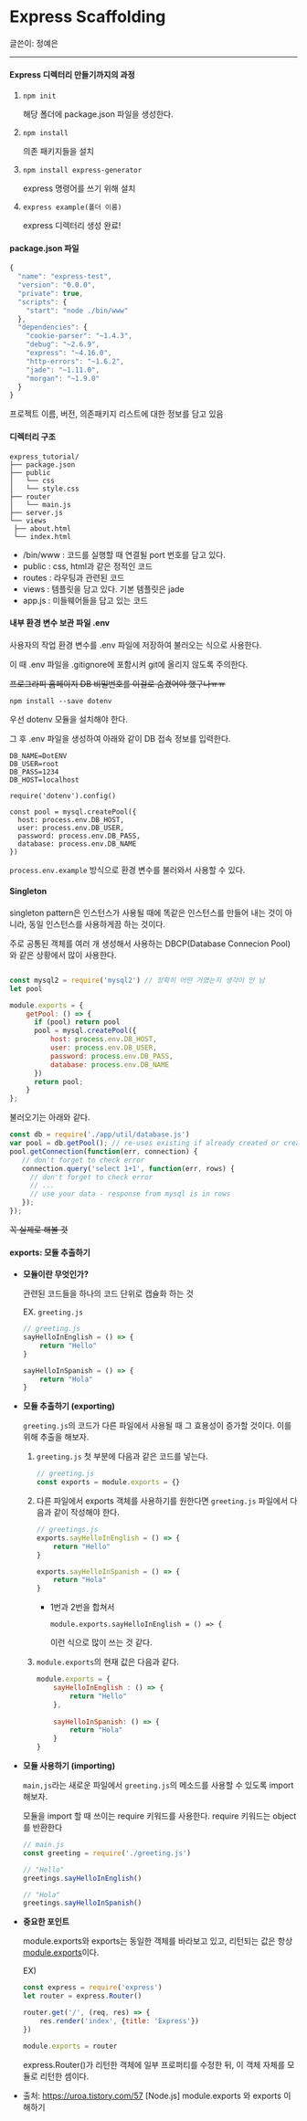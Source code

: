 # Express Scaffolding

글쓴이: 정예은

---

#### Express 디렉터리 만들기까지의 과정

1. `npm init`

   해당 폴더에 package.json 파일을 생성한다.

2. `npm install`

   의존 패키지들을 설치

3. `npm install express-generator`

   express 명령어를 쓰기 위해 설치

4. `express example(폴더 이름)`

   express 디렉터리 생성 완료!



#### package.json 파일

```javascript
{
  "name": "express-test",
  "version": "0.0.0",
  "private": true,
  "scripts": {
    "start": "node ./bin/www"
  },
  "dependencies": {
    "cookie-parser": "~1.4.3",
    "debug": "~2.6.9",
    "express": "~4.16.0",
    "http-errors": "~1.6.2",
    "jade": "~1.11.0",
    "morgan": "~1.9.0"
  }
}
```

프로젝트 이름, 버전, 의존패키지 리스트에 대한 정보를 담고 있음



#### 디렉터리 구조

```
express_tutorial/
├── package.json
├── public
│   └── css
│   └── style.css
├── router
│   └── main.js
├── server.js
└── views
 ├── about.html
 └── index.html
```

* /bin/www : 코드를 실행할 때 연결될 port 번호를 담고 있다.
* public : css, html과 같은 정적인 코드
* routes : 라우팅과 관련된 코드
* views : 템플릿을 담고 있다. 기본 템플릿은 jade
* app.js : 미들웨어들을 담고 있는 코드



#### 내부 환경 변수 보관 파일 .env

사용자의 작업 환경 변수를 .env 파일에 저장하여 불러오는 식으로 사용한다.

이 때 .env 파일을 .gitignore에 포함시켜 git에 올리지 않도록 주의한다.

~~프로그라피 홈페이지 DB 비밀번호를 이걸로 숨겼어야 했구나ㅠㅠ~~



`npm install --save dotenv`

우선 dotenv 모듈을 설치해야 한다.

그 후 .env 파일을 생성하여 아래와 같이 DB 접속 정보를 입력한다.

```
DB_NAME=DotENV
DB_USER=root
DB_PASS=1234
DB_HOST=localhost
```

```
require('dotenv').config()

const pool = mysql.createPool({
  host: process.env.DB_HOST,
  user: process.env.DB_USER,
  password: process.env.DB_PASS,
  database: process.env.DB_NAME
})
```

`process.env.example`  방식으로 환경 변수를 불러와서 사용할 수 있다.



#### Singleton

singleton pattern은 인스턴스가 사용될 때에 똑같은 인스턴스를 만들어 내는 것이 아니라, 동일 인스턴스를 사용하게끔 하는 것이다.

주로 공통된 객체를 여러 개 생성해서 사용하는 DBCP(Database Connecion Pool)와 같은 상황에서 많이 사용한다.

```javascript

const mysql2 = require('mysql2') // 정확히 어떤 거였는지 생각이 안 남
let pool

module.exports = {
    getPool: () => {
      if (pool) return pool
      pool = mysql.createPool({
          host: process.env.DB_HOST,
          user: process.env.DB_USER,
          password: process.env.DB_PASS,
          database: process.env.DB_NAME
      })
      return pool;
    }
};

```

불러오기는 아래와 같다.

```javascript
const db = require('./app/util/database.js')
var pool = db.getPool(); // re-uses existing if already created or creates new one
pool.getConnection(function(err, connection) {
   // don't forget to check error
   connection.query('select 1+1', function(err, rows) {
     // don't forget to check error
     // ...
     // use your data - response from mysql is in rows    
   });
});
```

~~꼭 실제로 해볼 것~~



#### exports: 모듈 추출하기

* **모듈이란 무엇인가?**

  관련된 코드들을 하나의 코드 단위로 캡슐화 하는 것

  EX. `greeting.js`

  ```javascript
  // greeting.js
  sayHelloInEnglish = () => {
      return "Hello"
  }
  
  sayHelloInSpanish = () => {
      return "Hola"
  }
  ```

  

* **모듈 추출하기 (exporting)**

  `greeting.js`의 코드가 다른 파일에서 사용될 때 그 효용성이 증가할 것이다. 이를 위해 추출을 해보자.

  1. `greeting.js` 첫 부분에 다음과 같은 코드를 넣는다.

     ```javascript
     // greeting.js
     const exports = module.exports = {}
     ```

  2. 다른 파일에서 exports 객체를 사용하기를 원한다면 `greeting.js` 파일에서 다음과 같이 작성해야 한다.

     ```javascript
     // greetings.js
     exports.sayHelloInEnglish = () => {
         return "Hello"
     }
     
     exports.sayHelloInSpanish = () => {
         return "Hola"
     }
     ```

     * 1번과 2번을 합쳐서

       `module.exports.sayHelloInEnglish = () => {` 

       이런 식으로 많이 쓰는 것 같다.

  3. `module.exports`의 현재 값은 다음과 같다.

     ```javascript
     module.exports = {
         sayHelloInEnglish : () => {
             return "Hello"
         },
         
         sayHelloInSpanish: () => {
             return "Hola"
         }
     }
     ```

  

* **모듈 사용하기 (importing)**

  `main,js`라는 새로운 파일에서 `greeting.js`의 메소드를 사용할 수 있도록 import 해보자.

  모듈을 import 할 때 쓰이는 require 키워드를 사용한다. require 키워드는 object를 반환한다

  ```javascript
  // main.js
  const greeting = require('./greeting.js')
  
  // "Hello"
  greetings.sayHelloInEnglish()
  
  // "Hola"
  greetings.sayHelloInSpanish()
  ```



* **중요한 포인트**

  module.exports와 exports는 동일한 객체를 바라보고 있고, 리턴되는 값은 항상 <u>module.exports</u>이다.

  EX)

  ```javascript
  const express = require('express')
  let router = express.Router()
  
  router.get('/', (req, res) => {
      res.render('index', {title: 'Express'})
  })
  
  module.exports = router
  ```

  express.Router()가 리턴한 객체에 일부 프로퍼티를 수정한 뒤, 이 객체 자체를 모듈로 리턴한 셈이다.

  

* 출처: <https://uroa.tistory.com/57> [Node.js]  module.exports 와 exports 이해하기


